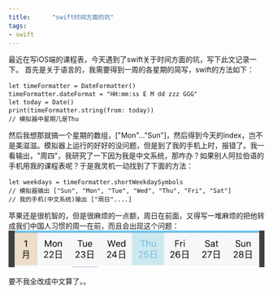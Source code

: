 ```yaml
---
title:      "swift时间方面的坑"
tags:
- swift
---
```


最近在写iOS端的课程表，今天遇到了swift关于时间方面的坑，写下此文记录一下。
首先是关于语言的，我需要得到一周的各星期的简写，swift的方法如下：
    
    let timeFormatter = DateFormatter()
    timeFormatter.dateFormat = "HH:mm:ss E M dd zzz GGG"
    let today = Date()
    print(timeFormatter.string(from: today))
    // 模拟器中星期几是Thu

然后我想那就搞一个星期的数组，["Mon"..."Sun"]，然后得到今天的index，岂不是美滋滋。模拟器上运行的好好的没问题，但是到了我的手机上时，报错了。我一看输出，"周四"，我研究了一下因为我是中文系统，那咋办？如果别人阿拉伯语的手机用我的课程表呢？于是我灵机一动找到了下面的方法：

    let weekdays = timeFormatter.shortWeekdaySymbols
    // 模拟器输出 ["Sun", "Mon", "Tue", "Wed", "Thu", "Fri", "Sat"]
    // 我的手机(中文系统)输出 ["周日"....]

苹果还是很机智的，但是很麻烦的一点额，周日在前面，又得写一堆麻烦的把他转成我们中国人习惯的周一在前，而且会出现这个问题：
![是不是很傻][1]


  [1]: /assets/images/blogs/1.jpg
要不我全改成中文算了。。